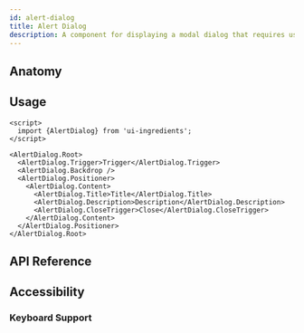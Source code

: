 ```yaml
---
id: alert-dialog
title: Alert Dialog
description: A component for displaying a modal dialog that requires user attention or confirmation.
---
```


## Anatomy

## Usage

```svelte
<script>
  import {AlertDialog} from 'ui-ingredients';
</script>

<AlertDialog.Root>
  <AlertDialog.Trigger>Trigger</AlertDialog.Trigger>
  <AlertDialog.Backdrop />
  <AlertDialog.Positioner>
    <AlertDialog.Content>
      <AlertDialog.Title>Title</AlertDialog.Title>
      <AlertDialog.Description>Description</AlertDialog.Description>
      <AlertDialog.CloseTrigger>Close</AlertDialog.CloseTrigger>
    </AlertDialog.Content>
  </AlertDialog.Positioner>
</AlertDialog.Root>
```

## API Reference

## Accessibility

### Keyboard Support
